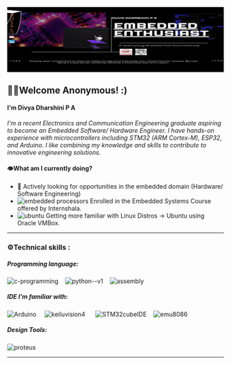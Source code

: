 <div style="position: relative; width: 100%; height: 0; padding-top: 30%; overflow: hidden;">
  <img src="https://github.com/Divyadd3005/Divyadd3005/blob/main/Github%20Banner.gif" alt="GitHub Banner" style="position: absolute; width: 100%; height: 100%; top: 0; left: 0;">
</div>

## 🙋‍♀️Welcome Anonymous! :)
#### I'm Divya Dharshini P A 
*I'm a recent Electronics and Communication Engineering graduate aspiring to become an Embedded Software/ Hardware Engineer. I have hands-on experience with microcontrollers including STM32 (ARM Cortex-M), ESP32, and Arduino. 
I like combining my knowledge and skills to contribute to innovative engineering solutions.*

#### 👁️What am I currently doing?
- 🔎 Actively looking for opportunities in the embedded domain (Hardware/ Software Engineering)
- <img width="18" height="18" src="https://img.icons8.com/?size=80&id=oaoTa6nA7qv3&format=png" alt="embedded processors" style="margin-top: -10px;" /> Enrolled in the Embedded Systems Course offered by Internshala.
- <img width="15" height="15" src="https://img.icons8.com/?size=48&id=63208&format=png" alt="ubuntu" style="margin-top: -10px;" /> Getting more familiar with Linux Distros -> Ubuntu using Oracle VMBox.

---

### ⚙️Technical skills :
##### Programming language:
<img width="48" height="48" src="https://img.icons8.com/color/48/c-programming.png" alt="c-programming"/>&nbsp;&nbsp;&nbsp;&nbsp;<img width="48" height="48" src="https://img.icons8.com/color/48/python--v1.png" alt="python--v1"/>&nbsp;&nbsp;&nbsp;&nbsp;<img width="50" height="50" src="https://img.icons8.com/color/50/assembly.png" alt="assembly"/> 
##### IDE I'm familiar with:
<img width="50" height="50" src="https://static-00.iconduck.com/assets.00/arduino-ide-icon-2048x2025-x4ims8sb.png" alt="Arduino" />&nbsp;&nbsp;&nbsp;&nbsp; 
<img Width="50" height= "50" src="https://img3.downza.cn/download/202109/165031-6152d757b256f.jpg" alt="keiluvision4" /> &nbsp;&nbsp;&nbsp;&nbsp; 
<img Width="80" height= "50" src= "https://repository-images.githubusercontent.com/187005638/4d8c0b80-7bed-11e9-9338-fb7021245dd1" alt="STM32cubeIDE" /> &nbsp;&nbsp;
<img width="60" height="60" src="https://img.apponic.com/28/3/ca609bab1385855220fd15dff809b2f0.png" alt="emu8086" />
##### Design Tools:
<img Width="55" height= "40" src= "https://upload.wikimedia.org/wikipedia/en/5/5a/Proteus_Design_Suite_Atom_Logo.png" alt="proteus"/>

---

### 
